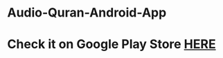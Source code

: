 # Audio-Quran-Android-App
# Check it on Google Play Store <a href="https://play.google.com/store/apps/details?id=io.tr.code.audio">HERE</a>
